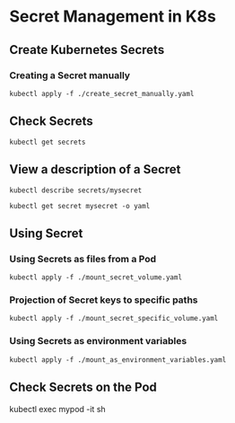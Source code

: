 # Secret Management in K8s

## Create Kubernetes Secrets

### Creating a Secret manually
```
kubectl apply -f ./create_secret_manually.yaml
```

## Check Secrets

```
kubectl get secrets
```

## View a description of a Secret

```
kubectl describe secrets/mysecret
```
```
kubectl get secret mysecret -o yaml
```

## Using Secret

### Using Secrets as files from a Pod

```
kubectl apply -f ./mount_secret_volume.yaml
```

### Projection of Secret keys to specific paths

```
kubectl apply -f ./mount_secret_specific_volume.yaml
```

### Using Secrets as environment variables

```
kubectl apply -f ./mount_as_environment_variables.yaml
```

## Check Secrets on the Pod

kubectl exec mypod -it sh
